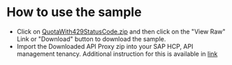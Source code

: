 # How to use the sample

* Click on [QuotaWith429StatusCode.zip](QuotaWith429StatusCode.zip) and then click on the "View Raw" Link or "Download" button to download the sample.
* Import the Downloaded API Proxy zip into your SAP HCP, API management tenancy. Additional instruction for this is available in [link](https://help.hana.ondemand.com/apim_od/frameset.htm?9342a932441e45cd9636eb0a01a89958.html)
